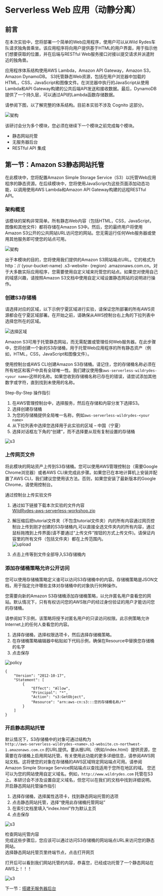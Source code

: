 # Serverless Web 应用（动静分离）

## 前言
在本次实验中，您将部署一个简单的Web应用程序，使用户可以从Wild Rydes车队请求独角兽乘坐。该应用程序将向用户提供基于HTML的用户界面，用于指示他们想要获取的位置，并在后端与RESTful Web服务接口对接以提交请求并派遣附近的独角兽。

应用程序体系结构使用AWS Lambda，Amazon API Gateway，Amazon S3，Amazon DynamoDB。 S3托管静态Web资源，包括在用户浏览器中加载的HTML，CSS，JavaScript和图像文件。在浏览器中执行的JavaScript从使用Lambda和API Gateway构建的公共后端API发送和接收数据。最后，DynamoDB提供了一个持久层，可以通过API的Lambda函数存储数据。

请参阅下图，以了解完整的体系结构。目前本实验不涉及 Cognito 这部分。  

![架构](./img/Picture1.png)

该研讨会分为多个模块，您必须在继续下一个模块之前完成每个模块。
* 静态网站托管
* 无服务器后台
* RESTful API 集成

## 第一节：Amazon S3静态网站托管

在此模块中，您将配置Amazon Simple Storage Service（S3）以托管Web应用程序的静态资源。在后续模块中，您将使用JavaScript为这些页面添加动态功能，以调用使用AWS Lambda和Amazon API Gateway构建的远程RESTful API。

### 架构概览
该模块的架构非常简单。所有静态Web内容（包括HTML，CSS，JavaScript，图像和其他文件）都将存储在Amazon S3中。然后，您的最终用户将使用Amazon S3公开的公共网站URL访问您的网站。您无需运行任何Web服务器或使用其他服务即可使您的站点可用。

![架构](./img/Picture2.png)

出于本模块的目的，您将使用我们提供的Amazon S3网站端点URL。它的格式为http：// {your-bucket-name} .s3-website- {region} .amazonaws.com.cn。对于大多数实际应用程序，您需要使用自定义域来托管您的站点。如果您对使用自己的域感兴趣，请按照Amazon S3文档中使用自定义域设置静态网站的说明进行操作。

### 创建S3存储桶

请选择对应的区域，以下示例宁夏区域进行实验，请保证您所部署的所有AWS资源都会在宁夏区域部署。在开始之前，请确保从AWS控制台右上角的下拉列表中选择您所在的区域。

![选择区域](./img/Picture3.png)
  
Amazon S3可用于托管静态网站，而无需配置或管理任何Web服务器。在此步骤中，您将创建一个新的S3存储桶，用于托管Web应用程序的所有静态资产（例如，HTML，CSS，JavaScript和图像文件）。  
  
使用控制台或AWS CLI创建Amazon S3存储桶。请记住，您的存储桶名称必须在所有地区和客户中具有全球唯一性。我们建议使用像`aws-serverless-wildrydes-<your name>`这样的名称。如果您收到存储桶名称已存在的错误，请尝试添加其他数字或字符，直到找到未使用的名称。

Step-By-Step 操作指引  
1. 在AWS管理控制台中，选择服务，然后在存储和内容分发下选择S3。
2. 选择创建存储桶
3. 为您的存储桶提供全局唯一名称，例如`aws-serverless-wildrydes-<your name>`
4. 从下拉列表中选择您选择用于此实验的区域 – 中国（宁夏）
5. 选择对话框左下角的“创建”，而不选择要从现有复制设置的存储桶

![s3](./img/Picture4.png)

### 上传网页文件  
将此模块的网站资产上传到S3存储桶。您可以使用AWS管理控制台（需要Google Chrome浏览器）或者AWS CLI来完成此步骤。如果您已在本地计算机上安装并配置了AWS CLI，我们建议您使用该方法。否则，如果您安装了最新版本的Google Chrome，请使用控制台。  
  
通过控制台上传实验文件  
1. 通过如下链接下载本次实验的文件内容  
[WildRydes-aws-serverless-workshop.zip](./WildRydes-aws-serverless-workshop.zip)  
1. 解压缩后把tutorial文件夹（不包含tutorial文件夹）内的所有内容通过网页控制台上传到刚才创建的S3存储桶内,可以直接全选文件夹内的所有内容，通过鼠标拖拽到上传界面(请不要通过“上传文件”按钮的方式上传文件)。请保证内容里的所有文件（包括文件夹）都在上传范围内。  
![upload](./img/Picture5.png)

3. 点击上传等到文件全部导入S3存储桶内

### 添加存储桶策略允许公开访问  
您可以使用存储桶策略定义谁可以访问S3存储桶中的内容。存储桶策略是JSON文档，用于指定允许哪些主体对存储桶中的对象执行何种操作。   
  
您需要向新的Amazon S3存储桶添加存储桶策略，以允许匿名用户查看您的网站。默认情况下，只有有权访问您的AWS账户的经过身份验证的用户才能访问您的存储桶。  
  
请参阅如下示例，该策略将授予对匿名用户的只读访问权限。此示例策略允许Internet上的任何人查看您的内容。  
1. 选择存储桶，选择权限选项卡，然后选择存储桶策略。
2. 在存储桶策略编辑器中粘贴如下代码示例，确保在Resource中替换您存储桶的名字  
3. 点击保存

![policy](./img/Picture6.png)

    {
        "Version": "2012-10-17",
        "Statement": [
            {
                "Effect": "Allow",
                "Principal": "*",
                "Action": "s3:GetObject",
                "Resource": "arn:aws-cn:s3:::您的存储桶名称/*"
            }
        ]
    }

### 开启静态网站托管
默认情况下，S3存储桶中的对象可通过结构为  
`http://aws-serverless-wildrydes-<name>.s3-website.cn-northwest-1.amazonaws.com.cn`
的URL提供。要从根URL（例如/index.html）提供资源，您需要在存储桶上启用网站托管。有关使用此功能的更多详细信息，请参阅AWS网站文档。这将使您的对象在存储桶的AWS区域特定网站端点可用。请参阅Amazon Simple Storage Service网站端点以查找适用于您所在地区的域。
您还可以为您的网站使用自定义域名。例如，`http://www.wildrydes.com` 托管在S3上。本研讨会不涉及设置自定义域名，但您可以在我们的文档中找到详细说明。
开启静态网站托管操作指引
1. 选择存储桶，选择属性选项卡，找到静态网站托管的选项
2. 点击静态网站托管，选择“使用此存储桶托管网站”
3. 在索引文档里填入“index.html”作为默认主页
4. 点击保存

![s3](./img/Picture7.png)

检查网站托管内容  
完成这些步骤后，您应该可以通过访问S3存储桶的网站端点URL来访问您的静态网站。  
选择静态网站托管页里终端节点，点击打开网页  
   
打开后可以看到我们网站托管的内容，恭喜您，已经成功托管了一个静态网站在AWS上！！！  

![s3](./img/Picture8.png)
    
    
   
下一节：[搭建无服务器后台](./readme2.md)
